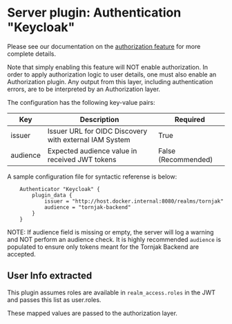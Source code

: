 # Server plugin: Authentication "Keycloak"

Please see our documentation on the [authorization feature](./user-management.md) for more complete details. 

Note that simply enabling this feature will NOT enable authorization. In order to apply authorization logic to user details, one must also enable an Authorization plugin. Any output from this layer, including authentication errors, are to be interpreted by an Authorization layer.

The configuration has the following key-value pairs:

| Key         | Description                                                             | Required            | 
| ----------- | ----------------------------------------------------------------------- | ------------------- |
| issuer      | Issuer URL for OIDC Discovery with external IAM System                  | True                |
| audience    | Expected audience value in received JWT tokens                          | False (Recommended) |

A sample configuration file for syntactic referense is below:

```hcl
    Authenticator "Keycloak" {
        plugin_data {
            issuer = "http://host.docker.internal:8080/realms/tornjak"
            audience = "tornjak-backend"
        }
    }
```

NOTE: If audience field is missing or empty, the server will log a warning and NOT perform an audience check. 
It is highly recommended `audience` is populated to ensure only tokens meant for the Tornjak Backend are accepted. 

## User Info extracted

This plugin assumes roles are available in `realm_access.roles` in the JWT and passes this list as user.roles.

These mapped values are passed to the authorization layer. 

